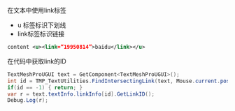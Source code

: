 在文本中使用link标签
* u 标签标识下划线
* link标签标识链接
```xml
content <u><link=“19950814”>baidu</link></u>
```
在代码中获取link的ID
```cs
TextMeshProUGUI text = GetComponent<TextMeshProUGUI>();
int id = TMP_TextUtilities.FindIntersectingLink(text, Mouse.current.position.ReadValue(), null);
if(id == -1) { return; }
var r = text.textInfo.linkInfo[id].GetLinkID();
Debug.Log(r);
```
